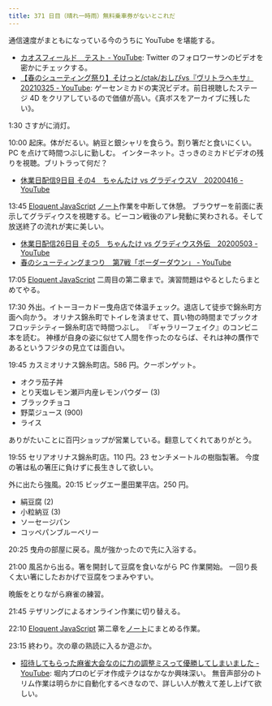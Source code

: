 ```yaml
---
title: 371 日目（晴れ一時雨）無料乗車券がないとこれだ
---
```


通信速度がまともになっている今のうちに YouTube を堪能する。

* [カオスフィールド　テスト - YouTube](https://www.youtube.com/watch?v=HkxamRjP5rQ):
  Twitter のフォロワーサンのビデオを密かにチェックする。
* [【春のシューティング祭り】そけっと/ctak/おしびvs『ヴリトラヘキサ』20210325 - YouTube](https://www.youtube.com/watch?v=-lQ05Kyjl40):
  ゲーセンミカドの実況ビデオ。前日視聴したステージ 4D をクリアしているので価値が高い。《真ボスをアーカイブに残したい》。

1:30 さすがに消灯。

10:00 起床。体がだるい。納豆と銀シャリを食らう。割り箸だと食いにくい。PC を点けて時間つぶしに勤しむ。
インターネット。さっきのミカドビデオの残りを視聴。ブリトラって何だ？

* [休業日配信9日目 その4　ちゃんたけ vs グラディウスV　20200416 - YouTube](https://www.youtube.com/watch?v=37gHkjh3EUA)

13:45 [Eloquent JavaScript][Haverbeke18] [ノート][note]作業を中断して休憩。
ブラウザーを前面に表示してグラディウスを視聴する。ビーコン戦後のアレ発動に笑わされる。そして放送終了の流れが実に美しい。

* [休業日配信26日目 その5　ちゃんたけ vs グラディウス外伝　20200503 - YouTube](https://www.youtube.com/watch?v=LAQYabxv3Fc)
* [春のシューティングまつり　第7戦「ボーダーダウン」 - YouTube](https://www.youtube.com/watch?v=lktzJQc1Mwg)

17:05 [Eloquent JavaScript][Haverbeke18] 二周目の第二章まで。演習問題はやるとしたらまとめてやる。

17:30 外出。イトーヨーカドー曳舟店で体温チェック。退店して徒歩で錦糸町方面へ向かう。
オリナス錦糸町でトイレを済ませて、買い物の時間までブックオフロッテシティー錦糸町店で時間つぶし。
『ギャラリーフェイク』のコンビニ本を読む。
神様が自身の姿に似せて人間を作ったのならば、それは神の贋作であるというフジタの見立ては面白い。

19:45 カスミオリナス錦糸町店。586 円。クーポンゲット。

* オクラ茄子丼
* とり天塩レモン瀬戸内産レモンパウダー (3)
* ブラックチョコ
* 野菜ジュース (900)
* ライス

ありがたいことに百円ショップが営業している。翻意してくれてありがとう。

19:55 セリアオリナス錦糸町店。110 円。23 センチメートルの樹脂製箸。
今度の箸は私の箸圧に負けずに長生きして欲しい。

外に出たら強風。20:15 ビッグエー墨田業平店。250 円。

* 絹豆腐 (2)
* 小粒納豆 (3)
* ソーセージパン
* コッペパンブルーベリー

20:25 曳舟の部屋に戻る。風が強かったので先に入浴する。

21:00 風呂から出る。箸を開封して豆腐を食いながら PC 作業開始。
一回り長く太い箸にしたおかげで豆腐をつまみやすい。

晩飯をとりながら麻雀の練習。

21:45 テザリングによるオンライン作業に切り替える。

22:10 [Eloquent JavaScript][Haverbeke18] 第二章を[ノート][note]にまとめる作業。

23:15 終わり。次の章の熟読に入るか遊ぶか。

* [招待してもらった麻雀大会なのに力の調整ミスって優勝してしまいました - YouTube](https://www.youtube.com/watch?v=EpGQvvEZIgE):
  堀内プロのビデオ作成テクはなかなか興味深い。
  無音声部分のトリム作業は明らかに自動化するべきなので、詳しい人が教えて差し上げて欲しい。

[Haverbeke18]: https://eloquentjavascript.net/
[note]: https://showa-yojyo.github.io/notebook/
